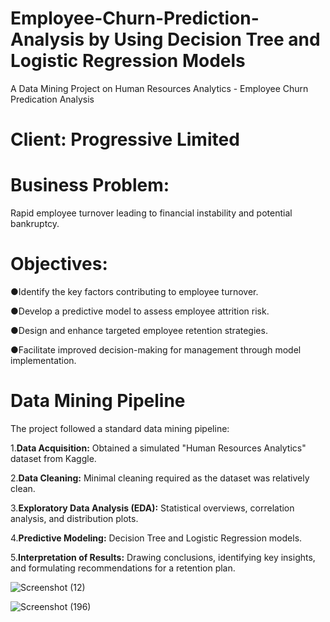 # Employee-Churn-Prediction-Analysis by Using Decision Tree and Logistic Regression Models
A Data Mining Project on Human Resources Analytics - Employee Churn Predication Analysis 

# Client: Progressive Limited

# Business Problem: 
Rapid employee turnover leading to financial instability and potential bankruptcy.

# Objectives:
●Identify the key factors contributing to employee turnover.

●Develop a predictive model to assess employee attrition risk.

●Design and enhance targeted employee retention strategies.

●Facilitate improved decision-making for management through model implementation.

# Data Mining Pipeline 

The project followed a standard data mining pipeline:

1.**Data Acquisition:** Obtained a simulated "Human Resources Analytics" dataset from Kaggle.

2.**Data Cleaning:** Minimal cleaning required as the dataset was relatively clean.

3.**Exploratory Data Analysis (EDA):** Statistical overviews, correlation analysis, and distribution plots.

4.**Predictive Modeling:** Decision Tree and Logistic Regression models.

5.**Interpretation of Results:** Drawing conclusions, identifying key insights, and formulating recommendations for a retention plan.


![Screenshot (12)](https://github.com/user-attachments/assets/36e8eccd-dd69-4de6-9fab-88a6bf9dce77)


![Screenshot (196)](https://github.com/user-attachments/assets/1d90bf3e-006b-4466-92cf-37b3e84ee29f)


